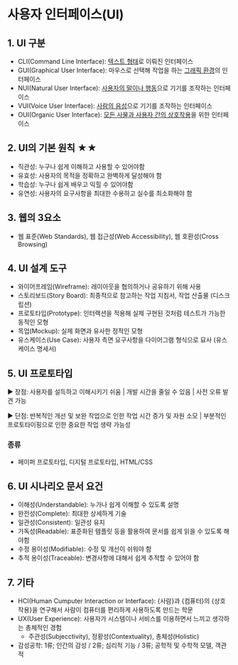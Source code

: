 # 사용자 인터페이스(UI)

## 1. UI 구분

- CLI(Command Line Interface): <u>텍스트 형태</u>로 이뤄진 인터페이스
- GUI(Graphical User Interface): 마우스로 선택해 작업을 하는 <u>그래픽 환경</u>의 인터페이스
- NUI(Natural User Interface): <u>사용자의 말이나 행동</u>으로 기기를 조작하는 인터페이스
- VUI(Voice User Interface): <u>사람의 음성</u>으로 기기를 조작하는 인터페이스
- OUI(Organic User Interface): <u>모든 사물과 사용자 간의 상호작용</u>을 위한 인터페이스

## 2. UI의 기본 원칙 ★★
- 직관성: 누구나 쉽게 이해하고 사용할 수 있어야함
- 유효성: 사용자의 목적을 정확하고 완벽하게 달성해야 함
- 학습성: 누구나 쉽게 배우고 익힐 수 있어야함
- 유연성: 사용자의 요구사항을 최대한 수용하고 실수를 최소화해야 함

## 3. 웹의 3요소
- 웹 표준(Web Standards), 웹 접근성(Web Accessibility), 웹 호환성(Cross Browsing)

## 4. UI 설계 도구

- 와이어프레임(Wireframe): 레이아웃을 협의하거나 공유하기 위해 사용
- 스토리보드(Story Board): 최종적으로 참고하는 작업 지침서, 작업 산출물 (디스크립션)
- 프로토타입(Prototype): 인터랙션을 적용해 실제 구현된 것처럼 테스트가 가능한 동적인 모형
- 목업(Mockup): 실제 화면과 유사한 정적인 모형
- 유스케이스(Use Case): 사용자 측면 요구사항을 다이어그램 형식으로 묘사 (유스케이스 명세서)


## 5. UI 프로토타입

▶ 장점: 사용자를 설득하고 이해시키기 쉬움 | 개발 시간을 줄일 수 있음 | 사전 오류 발견 가능

▶ 단점: 반복적인 개선 및 보완 작업으로 인한 작업 시간 증가 및 자원 소모 | 부분적인 프로토타이핑으로 인한 중요한 작업 생략 가능성

### 종류

- 페이퍼 프로토타입, 디지털 프로토타입, HTML/CSS

## 6. UI 시나리오 문서 요건
- 이해성(Understandable): 누가나 쉽게 이해할 수 있도록 설명
- 완전성(Complete): 최대한 상세하게 기술
- 일관성(Consistent): 일관성 유지
- 가독성(Readable): 표준화된 템플릿 등을 활용하여 문서를 쉽게 읽을 수 있도록 해야함
- 수정 용이성(Modifiable): 수정 및 개선이 쉬워야 함
- 추적 용이성(Traceable): 변경사항에 대해서 쉽게 추적할 수 있어야 함

## 7. 기타

- HCI(Human Cumputer Interaction or Interface): {사람}과 {컴퓨터}의 {상호작용}을 연구해서 사람이 컴퓨터를 편리하게 사용하도록 만드는 학문
- UX(User Experience): 사용자가 시스템이나 서비스를 이용하면서 느끼고 생각하는 총체적인 경험
    - 주관성(Subjecctivity), 정황성(Contextuality), 총체성(Holistic)
- 감성공학: 1류; 인간의 감성 / 2류; 심리적 기능 / 3류; 공학적 및 수학적 모델, 객관적
